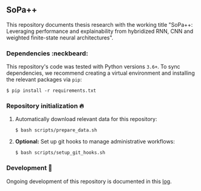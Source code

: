 ## SoPa++

This repository documents thesis research with the working title "SoPa++: Leveraging performance and explainability from hybridized RNN, CNN and weighted finite-state neural architectures".

### Dependencies :neckbeard:

This repository's code was tested with Python versions `3.6+`. To sync dependencies, we recommend creating a virtual environment and installing the relevant packages via `pip`:

```shell
$ pip install -r requirements.txt
```

### Repository initialization :fire:

1. Automatically download relevant data for this repository:

    ```shell
    $ bash scripts/prepare_data.sh
    ```

2. **Optional:** Set up git hooks to manage administrative workflows:

    ```shell
    $ bash scripts/setup_git_hooks.sh
    ```

### Development :snail:

Ongoing development of this repository is documented in this [log](./docs/develop.md).
